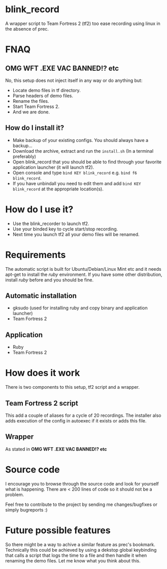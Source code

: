 blink_record
============

A wrapper script to Team Fortress 2 (tf2) too ease recording using linux in the absence of prec.

FNAQ
===========

OMG WFT .EXE VAC BANNED!? etc
------------
No, this setup does not inject itself in any way or do anything but:
* Locate demo files in tf directory.
* Parse headers of demo files.
* Rename the files.
* Start Team Fortress 2.
* And we are done.

How do I install it?
----------------
* Make backup of your existing configs. You should always have a backup...
* Download the archive, extract and run the `install.sh` (In a terminal preferably)
* Open blink_record that you should be able to find through your favorite application launcher (it will launch tf2).
* Open console and type `bind KEY blink_record` e.g. `bind f6 blink_record`.
* If you have unbindall you need to edit them and add `bind KEY blink_record` at the appropriate location(s).

How do I use it?
================
* Use the blink_recorder to launch tf2.
* Use your binded key to cycle start/stop recording.
* Next time you launch tf2 all your demo files will be renamed.

Requirements
============
The automatic script is built for Ubuntu/Debian/Linux Mint etc and it needs apt-get to install the *ruby* environment.
If you have some other distribution, install *ruby* before and you should be fine.

Automatic installation
----------------------
* gksudo (used for installing ruby and copy binary and application launcher)
* Team Fortress 2

Application
---------------------
* Ruby
* Team Fortress 2

How does it work
================
There is two components to this setup, tf2 script and a wrapper.

Team Fortress 2 script
----------------------

This add a couple of aliases for a cycle of 20 recordings.
The installer also adds execution of the config in autoexec if it exists or adds this file.

Wrapper
-------
As stated in **OMG WFT .EXE VAC BANNED!? etc**

Source code
===========
I encourage you to browse through the source code and look for yourself what is happening.
There are < 200 lines of code so it should not be a problem.

Feel free to contribute to the project by sending me changes/bugfixes or simply bugreports :)

Future possible features
========================

So there might be a way to achive a similar feature as prec's bookmark.
Technically this could be achieved by using a dekstop global keybinding that
calls a script that logs the time to a file and then handle it
when renaming the demo files. Let me know what you think about this.
